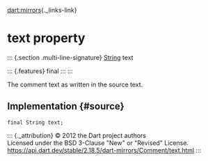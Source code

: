[dart:mirrors](../../dart-mirrors/dart-mirrors-library){._links-link}

text property
=============

::: {.section .multi-line-signature}
[String](../../dart-core/string-class) text

::: {.features}
final
:::
:::

The comment text as written in the source text.

Implementation {#source}
--------------

``` {.language-dart data-language="dart"}
final String text;
```

::: {._attribution}
© 2012 the Dart project authors\
Licensed under the BSD 3-Clause \"New\" or \"Revised\" License.\
<https://api.dart.dev/stable/2.18.5/dart-mirrors/Comment/text.html>
:::

